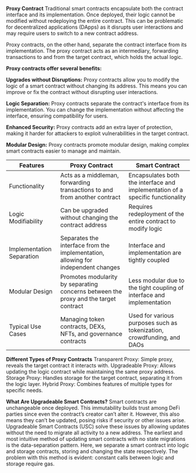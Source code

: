 
**Proxy Contract**
Traditional smart contracts encapsulate both the contract interface and its implementation. Once deployed, their logic cannot be modified without redeploying the entire contract. This can be problematic for decentralized applications (DApps) as it disrupts user interactions and may require users to switch to a new contract address.

Proxy contracts, on the other hand, separate the contract interface from its implementation. The proxy contract acts as an intermediary, forwarding transactions to and from the target contract, which holds the actual logic.

**Proxy contracts offer several benefits:**

**Upgrades without Disruptions:** Proxy contracts allow you to modify the logic of a smart contract without changing its address. This means you can improve or fix the contract without disrupting user interactions.

**Logic Separation:** Proxy contracts separate the contract's interface from its implementation. You can change the implementation without affecting the interface, ensuring compatibility for users.

**Enhanced Security:** Proxy contracts add an extra layer of protection, making it harder for attackers to exploit vulnerabilities in the target contract.

<!-- **Gas Optimization:** Proxy contracts can optimize gas costs by delegating certain tasks to other contracts, reducing computational overhead. -->

**Modular Design:** Proxy contracts promote modular design, making complex smart contracts easier to manage and maintain.

| Features                  | Proxy Contract                                      | Smart Contract                                      |
|---------------------------|----------------------------------------------------|----------------------------------------------------|
| Functionality             | Acts as a middleman, forwarding transactions to and from another contract | Encapsulates both the interface and implementation of a specific functionality |
| Logic Modifiability       | Can be upgraded without changing the contract address | Requires redeployment of the entire contract to modify logic |
| Implementation Separation | Separates the interface from the implementation, allowing for independent changes | Interface and implementation are tightly coupled |
| Modular Design            | Promotes modularity by separating concerns between the proxy and the target contract | Less modular due to the tight coupling of interface and implementation |
| Typical Use Cases         | Managing token contracts, DEXs, NFTs, and governance contracts | Used for various purposes such as tokenization, crowdfunding, and DAOs |

**Different Types of Proxy Contracts**
Transparent Proxy: Simple proxy, reveals the target contract it interacts with.
Upgradeable Proxy: Allows updating the logic contract while maintaining the same proxy address.
Storage Proxy: Handles storage for the target contract, separating it from the logic layer.
Hybrid Proxy: Combines features of multiple types for specific needs.

**What Are Upgradeable Smart Contracts?**
Smart contracts are unchangeable once deployed. This immutability builds trust among DeFi parties since even the contract’s creator can’t alter it. However, this also means they can’t be updated, posing risks if security or other issues arise.
Upgradeable Smart Contracts (USC) solve these issues by allowing updates without the need to migrate all activity to a new address.
The earliest and most intuitive method of updating smart contracts with no state migrations is the data-separation pattern. Here, we separate a smart contract into logic and storage contracts, storing and changing the state respectively. The problem with this method is evident: constant calls between logic and storage require gas.